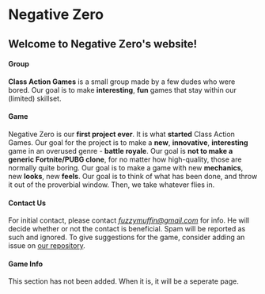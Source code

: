 # Negative Zero

## Welcome to Negative Zero's website!

#### Group
  **Class Action Games** is a small group made by a few dudes who were bored. Our goal is
to make **interesting**, **fun** games that stay within our (limited) skillset.

#### Game
  Negative Zero is our **first project ever**. It is what **started** Class Action Games.
Our goal for the project is to make a **new**, **innovative**, **interesting** game in an
overused genre - **battle royale**. Our goal is **not to make a generic Fortnite/PUBG clone**,
for no matter how high-quality, those are normally quite boring. Our goal is to make a game
with new **mechanics**, new **looks**, new **feels**. Our goal is to think of what has been done, and
throw it out of the proverbial window. Then, we take whatever flies in.

#### Contact Us
  For initial contact, please contact *fuzzymuffin@gmail.com* for info. He will decide whether or
not the contact is beneficial. Spam will be reported as such and ignored. To give suggestions for the
game, consider adding an issue on [our repository](https://github.com/Kyllingene/Negative_Zero/issues).
 
#### Game Info
  This section has not been added. When it is, it will be a seperate page.
